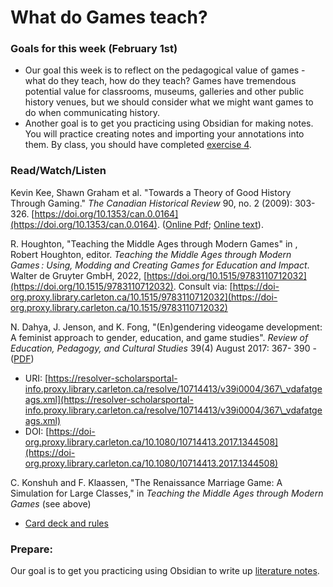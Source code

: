 # What do Games teach?

### Goals for this week (February 1st)

* &#x20;Our goal this week is to reflect on the pedagogical value of games - what do they teach, how do they teach? Games have tremendous potential value for classrooms, museums, galleries and other public history venues, but we should consider what we might want games to do when communicating history.&#x20;
* Another goal is to get you practicing using Obsidian for making notes. You will practice creating notes and importing your annotations into them. By class, you should have completed [exercise 4](../course-info/assignments/4.-reference-literature-notes.md).&#x20;

### Read/Watch/Listen

Kevin Kee, Shawn Graham et al. "Towards a Theory of Good History Through Gaming." _The Canadian Historical Review_ 90, no. 2 (2009): 303-326. [https://doi.org/10.1353/can.0.0164](https://doi.org/10.1353/can.0.0164). ([Online Pdf](https://muse-jhu-edu.proxy.library.carleton.ca/pub/50/article/267473/pdf); [Online text](https://muse-jhu-edu.proxy.library.carleton.ca/article/267473)).

R. Houghton, "Teaching the Middle Ages through Modern Games" in , Robert Houghton, editor. _Teaching the Middle Ages through Modern Games : Using, Modding and Creating Games for Education and Impact_. Walter de Gruyter GmbH, 2022, [https://doi.org/10.1515/9783110712032](https://doi.org/10.1515/9783110712032). Consult via: [https://doi-org.proxy.library.carleton.ca/10.1515/9783110712032](https://doi-org.proxy.library.carleton.ca/10.1515/9783110712032)

N. Dahya, J. Jenson, and K. Fong, "(En)gendering videogame development: A feminist approach to gender, education, and game studies". _Review of Education, Pedagogy, and Cultural Studies_ 39(4) August 2017: 367- 390 - ([PDF](https://journals-scholarsportal-info.proxy.library.carleton.ca/pdf/10714413/v39i0004/367\_vdafatgeags.xml\_en))

* URI: [https://resolver-scholarsportal-info.proxy.library.carleton.ca/resolve/10714413/v39i0004/367\_vdafatgeags.xml](https://resolver-scholarsportal-info.proxy.library.carleton.ca/resolve/10714413/v39i0004/367\_vdafatgeags.xml)
* DOI: [https://doi-org.proxy.library.carleton.ca/10.1080/10714413.2017.1344508](https://doi-org.proxy.library.carleton.ca/10.1080/10714413.2017.1344508)

C. Konshuh and F. Klaassen, "The Renaissance Marriage Game: A Simulation for Large Classes," in _Teaching the Middle Ages through Modern Games_ (see above)

* [Card deck and rules](http://historygames.usask.ca/islandora/object/historygames%3A21)

### Prepare:

Our goal is to get you practicing using Obsidian to write up [literature notes](../course-info/assignments/4.-reference-literature-notes.md).&#x20;
